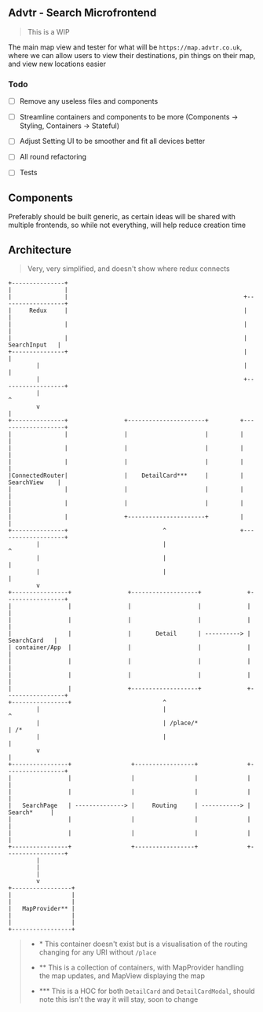 ## Advtr - Search Microfrontend

> This is a WIP

The main map view and tester for what will be `https://map.advtr.co.uk`, where we can allow users to view their destinations, pin things on their map, and view new locations easier

### Todo

- [ ] Remove any useless files and components
- [ ] Streamline containers and components to be more (Components -> Styling, Containers -> Stateful)
- [ ] Adjust Setting UI to be smoother and fit all devices better
- [ ] All round refactoring
- [ ] Tests


## Components

Preferably should be built generic, as certain ideas will be shared with multiple frontends, so while not everything, will help reduce creation time

## Architecture

> Very, very simplified, and doesn't show where redux connects

```
+---------------+                                                                      
|               |                                                                      
|               |                                                  +------------------+
|     Redux     |                                                  |                  |
|               |                                                  |                  |
|               |                                                  |    SearchInput   |
+---------------+                                                  |                  |
        |                                                          |                  |
        |                                                          +------------------+
        |                                                                   ^          
        v                                                                   |          
+---------------+                +----------------------+         +-------------------+
|               |                |                      |         |                   |
|               |                |                      |         |                   |
|               |                |                      |         |                   |
|ConnectedRouter|                |    DetailCard***     |         |     SearchView    |
|               |                |                      |         |                   |
|               |                |                      |         |                   |
|               |                +----------------------+         |                   |
+---------------+                           ^                     +-------------------+
        |                                   |                               ^          
        |                                   |                               |          
        |                                   |                               |          
        v                                                                              
+----------------+                +-------------------+             +-----------------+
|                |                |                   |             |                 |
|                |                |                   |             |                 |
|                |                |       Detail      | ----------> |    SearchCard   |
| container/App  |                |                   |             |                 |
|                |                |                   |             |                 |
|                |                |                   |             |                 |
|                |                +-------------------+             +-----------------+
+----------------+                          ^                                          
        |                                   |                                ^         
        |                                   | /place/*                       | /*         
        |                                   |                                |         
        v                                                                    |         
+----------------+                 +-----------------+              +-----------------+
|                |                 |                 |              |                 |
|                |                 |                 |              |                 |
|   SearchPage   | --------------> |     Routing     | -----------> |     Search*     |
|                |                 |                 |              |                 |
|                |                 |                 |              |                 |
+----------------+                 +-----------------+              +-----------------+
        |                                                                              
        |                                                                              
        |                                                                              
        v                                                                              
+-----------------+                                                                    
|                 |                                                                                                                                    
|                 |                                                                    
|   MapProvider** |                                                                    
|                 |                                                                                                                                   
|                 |                                                                    
+-----------------+                                                                    
```

> - \* This container doesn't exist but is a visualisation of the routing changing for any URI without `/place`
>
> - \** This is a collection of containers, with MapProvider handling the map updates, and MapView displaying the map
>
> - \*** This is a HOC for both `DetailCard` and `DetailCardModal`, should note this isn't the way it will stay, soon to change

